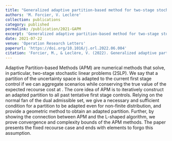 ```yaml
---
title: "Generalized adaptive partition-based method for two-stage stochastic linear programs: Geometric oracle and analysis"
authors: 'M. Forcier, V. Leclère'
collection: publications
category: published
permalink: /publication/2021-GAPM
excerpt: 'Generalized adaptive partition-based method for two-stage stochastic linear programs: Geometric oracle and analysis'
date: 2021-07-22
venue: 'Operation Research Letters'
paperurl: 'https://doi.org/10.1016/j.orl.2022.06.004'
citation: 'Forcier, M., & Leclère, V. (2022). Generalized adaptive partition-based method for two-stage stochastic linear programs: Geometric oracle and analysis. Operations Research Letters, 50(5), 452-457.'
---
```

Adaptive Partition-based Methods (APM) are numerical methods that solve, in particular, two-stage stochastic linear problems (2SLP). We say that a partition of the uncertainty space is adapted to the current first stage control if we can aggregate scenarios while conserving the true value of the expected recourse cost at . The core idea of APM is to iteratively construct an adapted partition to all past tentative first stage controls. Relying on the normal fan of the dual admissible set, we give a necessary and sufficient condition for a partition to be adapted even for non-finite distribution, and provide a geometric method to obtain an adapted partition. Further, by showing the connection between APM and the L-shaped algorithm, we prove convergence and complexity bounds of the APM methods. The paper presents the fixed recourse case and ends with elements to forgo this assumption.
